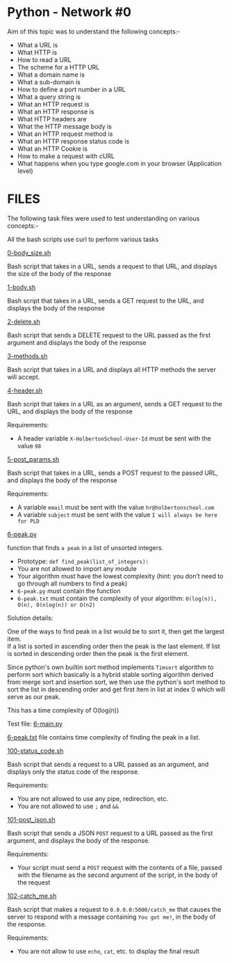 # Python - Network #0

Aim of this topic was to understand the following concepts:-

* What a URL is
* What HTTP is
* How to read a URL
* The scheme for a HTTP URL
* What a domain name is
* What a sub-domain is
* How to define a port number in a URL
* What a query string is
* What an HTTP request is
* What an HTTP response is
* What HTTP headers are
* What the HTTP message body is
* What an HTTP request method is
* What an HTTP response status code is
* What an HTTP Cookie is
* How to make a request with cURL
* What happens when you type google.com in your browser (Application level)

# FILES

The following task files were used to test understanding on various concepts:-

All the bash scripts use curl to perform various tasks

[0-body_size.sh](./0-body_size.sh)

Bash script that takes in a URL, sends a request to that URL, and displays the size of the body of the response

[1-body.sh](./1-body.sh)

Bash script that takes in a URL, sends a GET request to the URL, and displays the body of the response

[2-delete.sh](./2-delete.sh)

Bash script that sends a DELETE request to the URL passed as the first argument and displays the body of the response

[3-methods.sh](./3-methods.sh)

Bash script that takes in a URL and displays all HTTP methods the server will accept.

[4-header.sh](./4-header.sh)

Bash script that takes in a URL as an argument, sends a GET request to the URL, and displays the body of the response

Requirements:

* A header variable `X-HolbertonSchool-User-Id` must be sent with the value `98`

[5-post_params.sh](./5-post_params.sh)

Bash script that takes in a URL, sends a POST request to the passed URL, and displays the body of the response

Requirements:

* A variable `email` must be sent with the value `hr@holbertonschool.com`
* A variable `subject` must be sent with the value `I will always be here for PLD`

[6-peak.py](./6-peak.py)

function that finds `a peak` in a list of unsorted integers.

* Prototype: `def find_peak(list_of_integers):`
* You are not allowed to import any module
* Your algorithm must have the lowest complexity (hint: you don’t need to go through all numbers to find a peak)
* `6-peak.py` must contain the function
* `6-peak.txt` must contain the complexity of your algorithm: `O(log(n)), O(n), O(nlog(n)) or O(n2)`

Solution details:

One of the ways to find peak in a list would be to sort it, then get the largest item.  
If a list is sorted in ascending order then the peak is the last element. If list is sorted in descending order then the peak is the first element.

Since python's own builtin sort method implements `Timsort` algorithm to perform sort which basically is a hybrid stable sorting algorithm derived from merge sort and insertion sort, we then use the python's sort method to sort the list in descending order and get first item in list at index 0 which will serve as our peak.

This has a time complexity of O(log(n))

Test file: [6-main.py](./6-main.py)

[6-peak.txt](./6-peak.txt) file contains time complexity of finding the peak in a list.

[100-status_code.sh](./100-status_code.sh)

Bash script that sends a request to a URL passed as an argument, and displays only the status code of the response.

Requirements:

* You are not allowed to use any pipe, redirection, etc.
* You are not allowed to use `;` and `&&`

[101-post_json.sh](./101-post_json.sh)

Bash script that sends a JSON `POST` request to a URL passed as the first argument, and displays the body of the response.

Requirements:

* Your script must send a `POST` request with the contents of a file, passed with the filename as the second argument of the script, in the body of the request

[102-catch_me.sh](./102-catch_me.sh)

Bash script that makes a request to `0.0.0.0:5000/catch_me` that causes the server to respond with a message containing `You got me!`, in the body of the response.

Requirements:

* You are not allow to use `echo`, `cat`, etc. to display the final result
